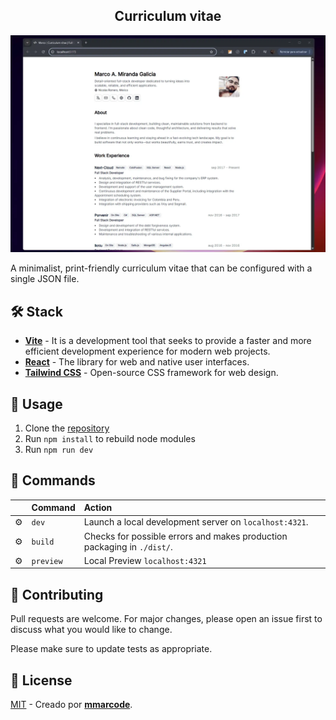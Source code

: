 <div align="center">
<h2>
    Curriculum vitae
</h2>
</div>

<img src="docs/portada-min.webp"></img>

A minimalist, print-friendly curriculum vitae that can be configured with a single JSON file.

## 🛠️ Stack

- [**Vite**](https://vite.dev/) - It is a development tool that seeks to provide a faster and more efficient development experience for modern web projects.
- [**React**](https://react.dev/) - The library for web and native user interfaces.
- [**Tailwind CSS**](https://tailwindcss.com/) - Open-source CSS framework for web design.

## 🚀 Usage

1. Clone the [repository](https://github.com/mmarcode/curriculum-vitae)
2. Run ```npm install``` to rebuild node modules
3. Run ```npm run dev```

## 🧞 Commands

|     | Command          | Action                                        |
| :-- | :--------------- | :-------------------------------------------- |
| ⚙️  | `dev`           | Launch a local development server on  `localhost:4321`.  |
| ⚙️  | `build`          | Checks for possible errors and makes production packaging in `./dist/`.      |
| ⚙️  | `preview`        | Local Preview `localhost:4321` |

## 🐙 Contributing

Pull requests are welcome. For major changes, please open an issue first
to discuss what you would like to change.

Please make sure to update tests as appropriate.


## 🔑 License

[MIT](LICENSE.txt) - Creado por [**mmarcode**](https://mmarcode.vercel.app/).